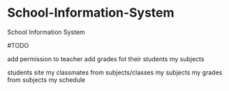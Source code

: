 # School-Information-System
School Information System

#TODO

add permission to teacher add grades fot their students
my subjects

students site
my classmates from subjects/classes
my subjects
my grades from subjects
my schedule



